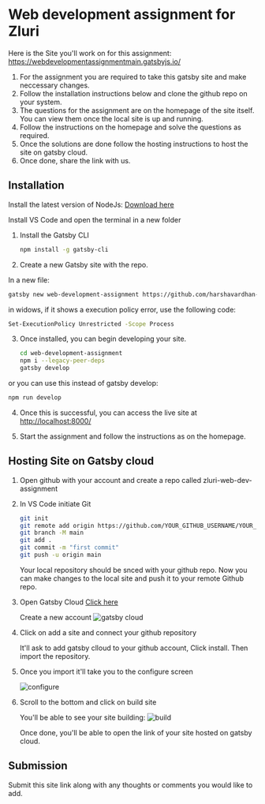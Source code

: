 

# Web development assignment for Zluri
Here is the Site you'll work on for this assignment: <a href="https://webdevelopmentassignmentmain.gatsbyjs.io/" target="_blank">https://webdevelopmentassignmentmain.gatsbyjs.io/</a>
1. For the assignment you are required to take this gatsby site and make neccessary changes.
2. Follow the installation instructions below and clone the github repo on your system.
3. The questions for the assignment are on the homepage of the site itself. You can view them once the local site is up and running.
4. Follow the instructions on the homepage and solve the questions as required.
5. Once the solutions are done follow the hosting instructions to host the site on gatsby cloud.
6. Once done, share the link with us.


## Installation

Install the latest version of NodeJs: <a href="https://nodejs.org/en" target="_blank">Download here</a>

Install VS Code and open the terminal in a new folder

1. Install the Gatsby CLI

   ```sh
   npm install -g gatsby-cli
   ```

2. Create a new Gatsby site with the repo.

In a new file: 

   ```sh
   gatsby new web-development-assignment https://github.com/harshavardhan-zluri/web-development-assignment
   ```
in widows, if it shows a execution policy error, use the following code:

   ```sh
   Set-ExecutionPolicy Unrestricted -Scope Process
   ```

3. Once installed, you can begin developing your site.

   ```sh
   cd web-development-assignment
   npm i --legacy-peer-deps
   gatsby develop
   ```

or you can use this instead of gatsby develop:

   ```sh
   npm run develop
   ```

4. Once this is successful, you can access the live site at <a href="http://localhost:8000/" target="_blank"> http://localhost:8000/ </a>

5. Start the assignment and follow the instructions as on the homepage.


## Hosting Site on Gatsby cloud

1. Open github with your account and create a repo called zluri-web-dev-assignment

2. In VS Code initiate Git

   ```sh
   git init
   git remote add origin https://github.com/YOUR_GITHUB_USERNAME/YOUR_GITHUB_REPO_NAME.git
   git branch -M main
   git add .
   git commit -m "first commit"
   git push -u origin main
   ```

   Your local repository should be snced with your github repo.
   Now you can make changes to the local site and push it to your remote Github repo.
   
3. Open Gatsby Cloud <a href="https://www.gatsbyjs.com/dashboard/" target="_blank" > Click here </a>

   Create a new account
   <img src="https://www.gatsbyjs.com/static/9c130998b561f1770834309715c99d5b/321ea/01-create-a-site-button.png" alt="gatsby cloud" />


4. Click on add a site and connect your github repository

   It'll ask to add gatsby clloud to your github account, Click install.
   Then import the repository.

5. Once you import it'll take you to the configure screen

   <img src="https://www.gatsbyjs.com/static/61bb418dbf509217b076a19507374eef/321ea/05-add-site-details.png" alt="configure" />
   
6. Scroll to the bottom and click on build site

   You'll be able to see your site building:
   <img src="https://www.gatsbyjs.com/static/d82ecf06f74d4195697a9a4c9253049d/321ea/07-site-page.png" alt="build" />

   Once done, you'll be able to open the link of your site hosted on gatsby cloud.

## Submission

Submit this site link along with any thoughts or comments you would like to add.
   
